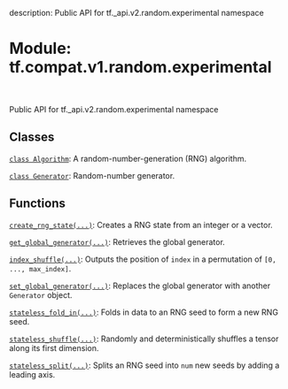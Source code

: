 description: Public API for tf._api.v2.random.experimental namespace

<div itemscope itemtype="http://developers.google.com/ReferenceObject">
<meta itemprop="name" content="tf.compat.v1.random.experimental" />
<meta itemprop="path" content="Stable" />
</div>

# Module: tf.compat.v1.random.experimental

<!-- Insert buttons and diff -->

<table class="tfo-notebook-buttons tfo-api nocontent" align="left">

</table>



Public API for tf._api.v2.random.experimental namespace



## Classes

[`class Algorithm`](../../../../tf/random/Algorithm.md): A random-number-generation (RNG) algorithm.

[`class Generator`](../../../../tf/random/Generator.md): Random-number generator.

## Functions

[`create_rng_state(...)`](../../../../tf/random/create_rng_state.md): Creates a RNG state from an integer or a vector.

[`get_global_generator(...)`](../../../../tf/random/get_global_generator.md): Retrieves the global generator.

[`index_shuffle(...)`](../../../../tf/random/experimental/index_shuffle.md): Outputs the position of `index` in a permutation of `[0, ..., max_index]`.

[`set_global_generator(...)`](../../../../tf/random/set_global_generator.md): Replaces the global generator with another `Generator` object.

[`stateless_fold_in(...)`](../../../../tf/random/fold_in.md): Folds in data to an RNG seed to form a new RNG seed.

[`stateless_shuffle(...)`](../../../../tf/random/experimental/stateless_shuffle.md): Randomly and deterministically shuffles a tensor along its first dimension.

[`stateless_split(...)`](../../../../tf/random/split.md): Splits an RNG seed into `num` new seeds by adding a leading axis.

